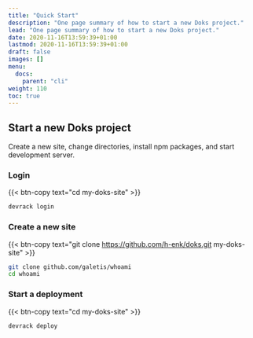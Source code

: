 ```yaml
---
title: "Quick Start"
description: "One page summary of how to start a new Doks project."
lead: "One page summary of how to start a new Doks project."
date: 2020-11-16T13:59:39+01:00
lastmod: 2020-11-16T13:59:39+01:00
draft: false
images: []
menu:
  docs:
    parent: "cli"
weight: 110
toc: true
---
```


## Start a new Doks project

Create a new site, change directories, install npm packages, and start development server.

### Login

{{< btn-copy text="cd my-doks-site" >}}

```bash
devrack login
```

### Create a new site

{{< btn-copy text="git clone https://github.com/h-enk/doks.git my-doks-site" >}}

```bash
git clone github.com/galetis/whoami
cd whoami
```

### Start a deployment

{{< btn-copy text="cd my-doks-site" >}}

```bash
devrack deploy
```
